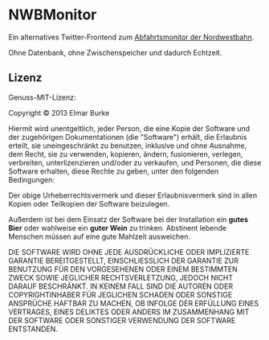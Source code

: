 NWBMonitor
==========

Ein alternatives Twitter-Frontend zum [Abfahrtsmonitor der Nordwestbahn](http://www.nordwestbahn.de/de/verkehrsmeldungen/abfahrtsmonitor.html).

Ohne Datenbank, ohne Zwischenspeicher und dadurch Echtzeit.

Lizenz
------
Genuss-MIT-Lizenz:

Copyright &copy; 2013 Elmar Burke

Hiermit wird unentgeltlich, jeder Person, die eine Kopie der Software und der zugehörigen Dokumentationen (die "Software") erhält, die Erlaubnis erteilt, sie uneingeschränkt zu benutzen, inklusive und ohne Ausnahme, dem Recht, sie zu verwenden, kopieren, ändern, fusionieren, verlegen, verbreiten, unterlizenzieren und/oder zu verkaufen, und Personen, die diese Software erhalten, diese Rechte zu geben, unter den folgenden Bedingungen:

Der obige Urheberrechtsvermerk und dieser Erlaubnisvermerk sind in allen Kopien oder Teilkopien der Software beizulegen.

Außerdem ist bei dem Einsatz der Software bei der Installation ein **gutes Bier** oder wahlweise ein **guter Wein** zu trinken. Abstinent lebende Menschen müssen auf eine gute Mahlzeit ausweichen.

DIE SOFTWARE WIRD OHNE JEDE AUSDRÜCKLICHE ODER IMPLIZIERTE GARANTIE BEREITGESTELLT, EINSCHLIESSLICH DER GARANTIE ZUR BENUTZUNG FÜR DEN VORGESEHENEN ODER EINEM BESTIMMTEN ZWECK SOWIE JEGLICHER RECHTSVERLETZUNG, JEDOCH NICHT DARAUF BESCHRÄNKT. IN KEINEM FALL SIND DIE AUTOREN ODER COPYRIGHTINHABER FÜR JEGLICHEN SCHADEN ODER SONSTIGE ANSPRÜCHE HAFTBAR ZU MACHEN, OB INFOLGE DER ERFÜLLUNG EINES VERTRAGES, EINES DELIKTES ODER ANDERS IM ZUSAMMENHANG MIT DER SOFTWARE ODER SONSTIGER VERWENDUNG DER SOFTWARE ENTSTANDEN.

